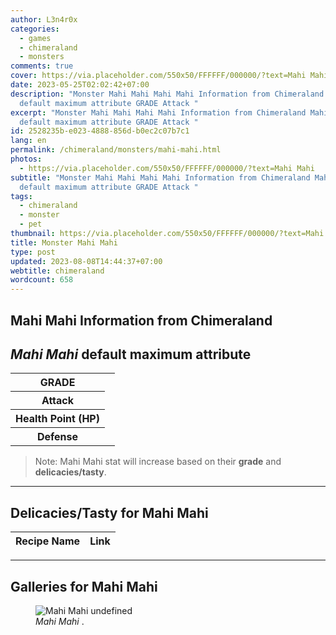 ```yaml
---
author: L3n4r0x
categories:
  - games
  - chimeraland
  - monsters
comments: true
cover: https://via.placeholder.com/550x50/FFFFFF/000000/?text=Mahi Mahi
date: 2023-05-25T02:02:42+07:00
description: "Monster Mahi Mahi Mahi Mahi Information from Chimeraland Mahi Mahi
  default maximum attribute GRADE Attack "
excerpt: "Monster Mahi Mahi Mahi Mahi Information from Chimeraland Mahi Mahi
  default maximum attribute GRADE Attack "
id: 2528235b-e023-4888-856d-b0ec2c07b7c1
lang: en
permalink: /chimeraland/monsters/mahi-mahi.html
photos:
  - https://via.placeholder.com/550x50/FFFFFF/000000/?text=Mahi Mahi
subtitle: "Monster Mahi Mahi Mahi Mahi Information from Chimeraland Mahi Mahi
  default maximum attribute GRADE Attack "
tags:
  - chimeraland
  - monster
  - pet
thumbnail: https://via.placeholder.com/550x50/FFFFFF/000000/?text=Mahi Mahi
title: Monster Mahi Mahi
type: post
updated: 2023-08-08T14:44:37+07:00
webtitle: chimeraland
wordcount: 658
---
```


<link
  rel="stylesheet"
  href="https://rawcdn.githack.com/dimaslanjaka/Web-Manajemen/870a349/css/bootstrap-5-3-0-alpha3-wrapper.css"
/>
<section id="bootstrap-wrapper">
  <div data-bs-theme="dark">
    <h2>Mahi Mahi Information from Chimeraland</h2>
    <h2 id="attribute"><i>Mahi Mahi</i> default maximum attribute</h2>
    <div class="row">
      <div class="col mb-2">
        <div class="card">
          <div class="card-body">
            <table>
              <tr>
                <th>GRADE</th>
                <td><br /></td>
              </tr>
              <tr>
                <th>Attack</th>
                <td></td>
              </tr>
              <tr>
                <th>Health Point (HP)</th>
                <td></td>
              </tr>
              <tr>
                <th>Defense</th>
                <td></td>
              </tr>
            </table>
          </div>
        </div>
      </div>
    </div>
    <blockquote class="bd-callout bd-callout-warning">
      Note: Mahi Mahi stat will increase based on their <b>grade</b> and
      <b>delicacies/tasty</b>.
    </blockquote>
    <hr />
    <h2 id="delicacies">Delicacies/Tasty for Mahi Mahi</h2>
    <div class="card">
      <div class="card-body">
        <div class="table-responsive">
          <table class="table table-striped">
            <thead>
              <tr>
                <th>Recipe Name</th>
                <th>Link</th>
              </tr>
            </thead>
            <tbody></tbody>
          </table>
        </div>
      </div>
    </div>
    <hr />
    <div id="gallery">
      <h2>Galleries for Mahi Mahi</h2>
      <div class="row">
        <div class="col-lg-6 col-12">
          <figure>
            <img
              src="https://www.webmanajemen.com/undefined"
              alt="Mahi Mahi undefined"
            />
            <figcaption style="word-wrap: break-word">
              <i>Mahi Mahi</i> .
            </figcaption>
          </figure>
        </div>
      </div>
    </div>
  </div>
</section>